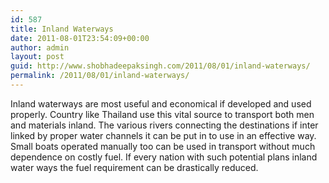 ```yaml
---
id: 587
title: Inland Waterways
date: 2011-08-01T23:54:09+00:00
author: admin
layout: post
guid: http://www.shobhadeepaksingh.com/2011/08/01/inland-waterways/
permalink: /2011/08/01/inland-waterways/
---
```

Inland waterways are most useful and economical if developed and used properly. Country like Thailand use this vital source to transport both men and materials inland. The various rivers connecting the destinations if inter linked by proper water channels it can be put in to use in an effective way. Small boats operated manually too can be used in transport without much dependence on costly fuel. If every nation with such potential plans inland water ways the fuel requirement can be drastically reduced.